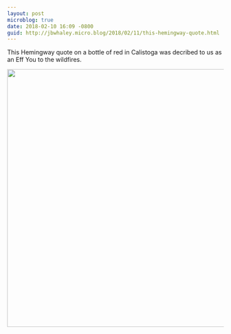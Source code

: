 ```yaml
---
layout: post
microblog: true
date: 2018-02-10 16:09 -0800
guid: http://jbwhaley.micro.blog/2018/02/11/this-hemingway-quote.html
---
```

This Hemingway quote on a bottle of red in Calistoga was decribed to us as an Eff You to the wildfires.

<img src="http://www.jarrodwhaley.com/uploads/2018/f3b3636349.jpg" width="600" height="599" />
